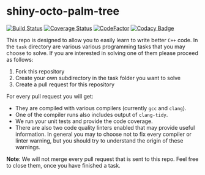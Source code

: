 # shiny-octo-palm-tree

[![Build Status](https://travis-ci.org/jbreitbart/shiny-octo-palm-tree.svg?branch=master)](https://travis-ci.org/jbreitbart/shiny-octo-palm-tree)
[![Coverage Status](https://coveralls.io/repos/github/jbreitbart/shiny-octo-palm-tree/badge.svg?branch=master)](https://coveralls.io/github/jbreitbart/shiny-octo-palm-tree?branch=master)
[![CodeFactor](https://www.codefactor.io/repository/github/jbreitbart/shiny-octo-palm-tree/badge)](https://www.codefactor.io/repository/github/jbreitbart/shiny-octo-palm-tree)
[![Codacy Badge](https://api.codacy.com/project/badge/Grade/45fe67e167934068b22d6b4cdfbb19ab)](https://app.codacy.com/app/jbreitbart/shiny-octo-palm-tree?utm_source=github.com&utm_medium=referral&utm_content=jbreitbart/shiny-octo-palm-tree&utm_campaign=Badge_Grade_Dashboard)

This repo is designed to allow you to easily learn to write better `C++` code. In the `task` directory are various various programming tasks that you may choose to solve. If you are interested in solving one of them please proceed as follows:

1. Fork this repository
2. Create your own subdirectory in the task folder you want to solve
3. Create a pull request for this repository

For every pull request you will get:
* They are compiled with various compilers (currently `gcc` and `clang`).
* One of the compiler runs also includes output of `clang-tidy`.
* We run your unit tests and provide the code coverage.
* There are also two code quality linters enabled that may provide useful information.
In general you may to choose not to fix every compiler or linter warning, but you should try to understand the origin of these warnings.

**Note**: We will not merge every pull request that is sent to this repo. Feel free to close them, once you have finished a task.
